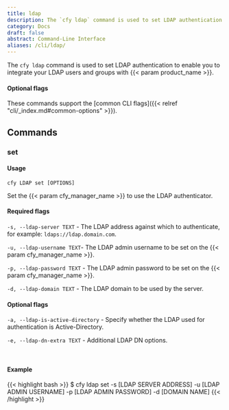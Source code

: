 ```yaml
---
title: ldap
description: The `cfy ldap` command is used to set LDAP authentication to enable you to integrate your LDAP users and groups.
category: Docs
draft: false
abstract: Command-Line Interface
aliases: /cli/ldap/
---
```


The `cfy ldap` command is used to set LDAP authentication to enable you to integrate your LDAP users and groups with {{< param product_name >}}.


#### Optional flags
These commands support the [common CLI flags]({{< relref "cli/_index.md#common-options" >}}).

## Commands

### set

#### Usage
`cfy LDAP set [OPTIONS]`

Set the {{< param cfy_manager_name >}} to use the LDAP authenticator.

#### Required flags

  `-s, --ldap-server TEXT` - The LDAP address against which to authenticate, for example: `ldaps://ldap.domain.com`.

  `-u, --ldap-username TEXT`- The LDAP admin username to be set on the
                                  {{< param cfy_manager_name >}}.

  `-p, --ldap-password TEXT` - The LDAP admin password to be set on the
                                  {{< param cfy_manager_name >}}.

  `-d, --ldap-domain TEXT` - The LDAP domain to be used by the server.



#### Optional flags



  `-a, --ldap-is-active-directory` - Specify whether the LDAP used for authentication is Active-Directory.

  `-e, --ldap-dn-extra TEXT` - Additional LDAP DN options.


&nbsp;
#### Example

{{< highlight  bash  >}}
$ cfy ldap set -s [LDAP SERVER ADDRESS] -u [LDAP ADMIN USERNAME] -p [LDAP ADMIN PASSWORD] -d [DOMAIN NAME]
{{< /highlight >}}
